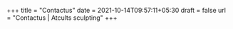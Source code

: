 +++
title = "Contactus"
date = 2021-10-14T09:57:11+05:30
draft = false
url = "Contactus | Atcults sculpting"
+++

